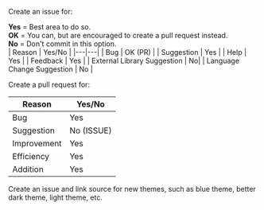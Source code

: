 Create an issue for:

**Yes** = Best area to do so.<br>
**OK** = You can, but are encouraged to create a pull request instead.<br>
**No** = Don't commit in this option.<br>
| Reason  | Yes/No  |
|---|---|
| Bug   |  OK (PR) |
| Suggestion  |  Yes |
| Help  |  Yes |
| Feedback | Yes |
| External Library Suggestion | No|
| Language Change Suggestion | No |

Create a pull request for:

| Reason | Yes/No |
|---|---|
| Bug | Yes |
| Suggestion | No (ISSUE) |
| Improvement | Yes |
| Efficiency | Yes |
| Addition | Yes |

Create an issue and link source for new themes, such as blue theme, better dark theme, light theme, etc.
